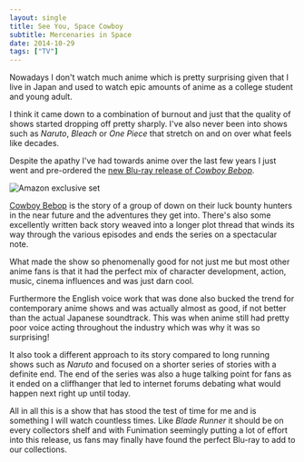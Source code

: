 ```yaml
---
layout: single
title: See You, Space Cowboy
subtitle: Mercenaries in Space
date: 2014-10-29
tags: ["TV"]
---
```

Nowadays I don't watch much anime which is pretty surprising given that I live in Japan and used to watch epic amounts of anime as a college student and young adult.

I think it came down to a combination of burnout and just that the quality of shows started dropping off pretty sharply. I've also never been into shows such as _Naruto_, _Bleach_ or _One Piece_ that stretch on and on over what feels like decades.

Despite the apathy I've had towards anime over the last few years I just went and pre-ordered the [new Blu-ray release of _Cowboy Bebop_][1].

![Amazon exclusive set](/img/cowboybebopset.jpg)

[Cowboy Bebop][2] is the story of a group of down on their luck bounty hunters in the near future and the adventures they get into. There's also some excellently written back story weaved into a longer plot thread that winds its way through the various episodes and ends the series on a spectacular note.

What made the show so phenomenally good for not just me but most other anime fans is that it had the perfect mix of character development, action, music, cinema influences and was just darn cool.

Furthermore the English voice work that was done also bucked the trend for contemporary anime shows and was actually almost as good, if not better than the actual Japanese soundtrack. This was when anime still had pretty poor voice acting throughout the industry which was why it was so surprising!

It also took a different approach to its story compared to long running shows such as _Naruto_ and focused on a shorter series of stories with a definite end. The end of the series was also a huge talking point for fans as it ended on a cliffhanger that led to internet forums debating what would happen next right up until today.

All in all this is a show that has stood the test of time for me and is something I will watch countless times. Like _Blade Runner_ it should be on every collectors shelf and with Funimation seemingly putting a lot of effort into this release, us fans may finally have found the perfect Blu-ray to add to our collections.

 [1]: http://www.fandompost.com/2014/10/12/funimation-showcases-cowboy-bebop-exclusive-anime-packaging-editions/
 [2]: https://en.wikipedia.org/wiki/Cowboy_Bebop
